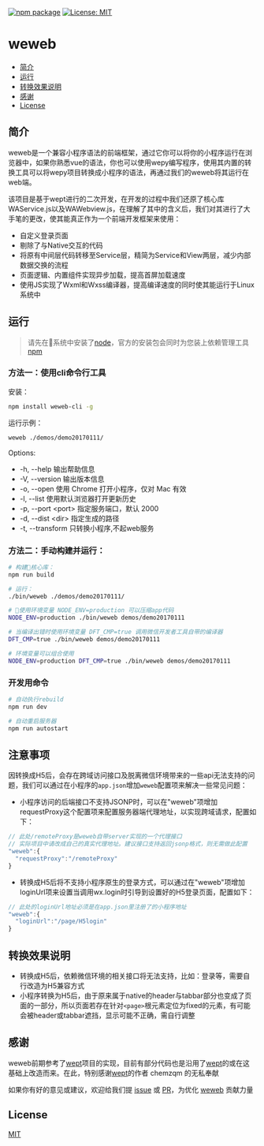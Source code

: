 [![npm package](https://img.shields.io/npm/v/weweb-cli.svg)](https://www.npmjs.com/package/weweb-cli)
[![License: MIT](https://img.shields.io/badge/License-MIT-green.svg)](https://opensource.org/licenses/MIT)

# weweb

- [简介](#简介)
- [运行](#运行)
- [转换效果说明](#转换效果说明)
- [感谢](#感谢)
- [License](#License)

## 简介

weweb是一个兼容小程序语法的前端框架，通过它你可以将你的小程序运行在浏览器中，如果你熟悉vue的语法，你也可以使用wepy编写程序，使用其内置的转换工具可以将wepy项目转换成小程序的语法，再通过我们的weweb将其运行在web端。

该项目是基于wept进行的二次开发，在开发的过程中我们还原了核心库WAService.js以及WAWebview.js，在理解了其中的含义后，我们对其进行了大手笔的更改，使其能真正作为一个前端开发框架来使用：

- 自定义登录页面
- 剔除了与Native交互的代码
- 将原有中间层代码转移至Service层，精简为Service和View两层，减少内部数据交换的流程
- 页面逻辑、内置组件实现异步加载，提高首屏加载速度
- 使用JS实现了Wxml和Wxss编译器，提高编译速度的同时使其能运行于Linux系统中

## 运行

> 请先在系统中安装了[node](https://nodejs.org/zh-cn/)，官方的安装包会同时为您装上依赖管理工具[npm](https://www.npmjs.com/)

### 方法一：使用cli命令行工具

安装：

```sh
npm install weweb-cli -g
```

运行示例：

```sh
weweb ./demos/demo20170111/
```

Options:

- -h, --help       输出帮助信息
- -V, --version    输出版本信息
- -o, --open       使用 Chrome 打开小程序，仅对 Mac 有效
- -l, --list       使用默认浏览器打开更新历史
- -p, --port \<port>   指定服务端口，默认 2000
- -d, --dist \<dir>   指定生成的路径
- -t, --transform  只转换小程序,不起web服务

### 方法二：手动构建并运行：

```sh
# 构建核心库：
npm run build

# 运行：
./bin/weweb ./demos/demo20170111/

# 使用环境变量 NODE_ENV=production 可以压缩app代码
NODE_ENV=production ./bin/weweb demos/demo20170111

# 当编译出错时使用环境变量 DFT_CMP=true 调用微信开发者工具自带的编译器
DFT_CMP=true ./bin/weweb demos/demo20170111

# 环境变量可以组合使用
NODE_ENV=production DFT_CMP=true ./bin/weweb demos/demo20170111
```

### 开发用命令

```sh
# 自动执行rebuild
npm run dev

# 自动重启服务器
npm run autostart
```

## 注意事项

因转换成H5后，会存在跨域访问接口及脱离微信环境带来的一些api无法支持的问题，我们可以通过在小程序的`app.json`增加`weweb`配置项来解决一些常见问题：

- 小程序访问的后端接口不支持JSONP时，可以在"weweb"项增加requestProxy这个配置项来配置服务器端代理地址，以实现跨域请求，配置如下：

``` js
// 此处/remoteProxy是weweb自带server实现的一个代理接口
// 实际项目中请改成自己的真实代理地址。建议接口支持返回jsonp格式，则无需做此配置
"weweb":{
  "requestProxy":"/remoteProxy"
}
```

- 转换成H5后将不支持小程序原生的登录方式，可以通过在"weweb"项增加loginUrl项来设置当调用wx.login时引导到设置好的H5登录页面，配置如下：

``` js
// 此处的loginUrl地址必须是在app.json里注册了的小程序地址
"weweb":{
  "loginUrl":"/page/H5login"
}
```

## 转换效果说明

- 转换成H5后，依赖微信环境的相关接口将无法支持，比如：登录等，需要自行改造为H5兼容方式
- 小程序转换为H5后，由于原来属于native的header与tabbar部分也变成了页面的一部分，所以页面若存在针对`<page>`根元素定位为fixed的元素，有可能会被header或tabbar遮挡，显示可能不正确，需自行调整

## 感谢

weweb前期参考了[wept]项目的实现，目前有部分代码也是沿用了[wept]的或在这基础上改造而来。在此，特别感谢[wept]的作者 chemzqm 的无私奉献

如果你有好的意见或建议，欢迎给我们提 [issue] 或 [PR]，为优化 [weweb] 贡献力量

## License

[MIT](http://opensource.org/licenses/MIT)

[微信小程序简易教程]: https://mp.weixin.qq.com/debug/wxadoc/dev/
[issue]: https://github.com/wdfe/weweb/issues/new
[PR]: https://github.com/wdfe/weweb/compare
[weweb]: https://github.com/wdfe/weweb
[wept]: https://chemzqm.github.io/wept/#/
